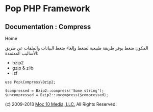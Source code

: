Pop PHP Framework
=================

Documentation : Compress
------------------------

Home

المكون ضغط يوفر طريقة طبيعية لضغط وإلغاء ضغط البيانات والملفات عن طريق
الأساليب المعتمدة:

-   bzip2
-   gzip & zlib
-   lzf

<!-- -->

    use Pop\Compress\Bzip2;

    $compressed = Bzip2::compress('Some string');
    $uncompressed = Bzip2::uncompress($compressed);

\(c) 2009-2013 [Moc 10 Media, LLC.](http://www.moc10media.com) All
Rights Reserved.
